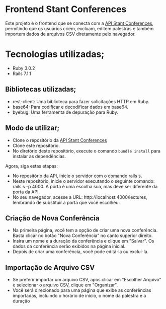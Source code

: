 <h1>Frontend Stant Conferences</h1>

Este projeto é o frontend que se conecta com a [API Stant Conferences](https://github.com/HudGuedes/api_stant_conferences/), permitindo que os usuários criem, excluam, editem palestras e também importem dados de arquivos CSV diretamente pelo navegador.

<h1>Tecnologias utilizadas;</h1>

- Ruby 3.0.2
- Rails 7.1.1

<h2>Bibliotecas utilizadas;</h2>

- rest-client: Uma biblioteca para fazer solicitações HTTP em Ruby.
- base64: Para codificar e decodificar dados em base64.
- byebug: Uma ferramenta de depuração para Ruby.

<h2>Modo de utilizar;</h2>

- Clone o repositório da [API Stant Conferences](https://github.com/HudGuedes/api_stant_conferences/)
- Clone este repositório.
- No diretório deste repositório, execute o comando `bundle install` para instalar as dependências.

Agora, siga estas etapas:

- No repositório da API, inicie o servidor com o comando rails s.
- Neste repositório, inicie o servidor executando o seguinte comando: rails s -p 4000. A porta é uma escolha sua, mas deve ser diferente da porta da API.
- No seu navegador, acesse a URL: http://localhost:4000/lectures, lembrando de substituir a porta que você escolheu.

<h2>Criação de Nova Conferência</h2>

- Na primeira página, você tem a opção de criar uma nova conferência. Basta clicar no botão "Nova Conferência" no canto superior direito.
- Insira um nome e a duração da conferência e clique em "Salvar". Os dados da conferência serão exibidos na página inicial.
- Depois de criar uma conferência, você pode editá-la ou excluí-la.

<h2>Importação de Arquivo CSV</h2>

- Se preferir importar um arquivo CSV, após clicar em "Escolher Arquivo" e selecionar o arquivo CSV, clique em "Organizar".
- Você será direcionado para uma página que exibe as conferências importadas, incluindo o horário de início, o nome da palestra e a duração
